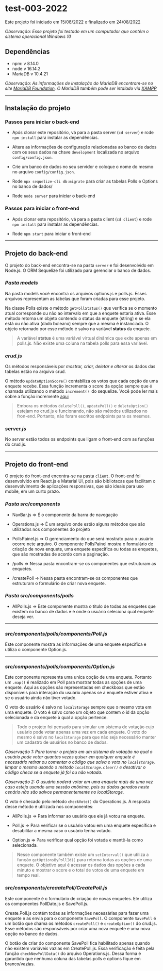 # test-003-2022

Este projeto foi iniciado em 15/08/2022 e finalizado em 24/08/2022

*Observação: Esse projeto foi testado em um computador que contém o sistema operacional Windows 10*
## **Dependências**

* npm: v 8.14.0
* node v 16.14.2
* MariaDB v 10.4.21

*Observação: As informações de instalação do MariaDB encontram-se no site [MariaDB Foundation](https://mariadb.org/download/?t=mariadb&p=mariadb&r=10.9.2&os=windows&cpu=x86_64&pkg=msi&m=serverion). O MariaDB também pode ser intalado via [XAMPP](https://www.apachefriends.org/download.html)*

----

## **Instalação do projeto**

### Passos para iniciar o back-end

* Após clonar este repositório, vá para a pasta server (`cd server`) e rode `npm install` para instalar as dependências.

* Altere as informações de configuração relacionadas ao banco de dados com os seus dados na chave `development` localizada no arquivo `config/config.json`.

* Crie um banco de dados no seu servidor e coloque o nome do mesmo no arquivo `config/config.json`.

* Rode `npx sequelize-cli db:migrate` para criar as tabelas Polls e Options no banco de dados/

* Rode `node server` para iniciar o back-end

### Passos para iniciar o front-end
* Após clonar este repositório, vá para a pasta client (`cd client`) e rode `npm install` para instalar as dependências.

* Rode `npm start` para iniciar o front-end


----
## **Projeto do back-end**

O projeto do back-end encontra-se na pasta `server` e foi desenvolvido em Node.js. O ORM Sequelize foi utilizado para gerenciar o banco de dados.

### *Pasta models*

Na pasta models você encontra os arquivos options.js e polls.js. Esses arquivos representam as tabelas que foram criadas para esse projeto.

Na classe Polls existe o método `getPollStatus()` que verifica se o momento atual corresponde ou não ao intervalo em que a enquete estaria ativa. Esse método retorna um objeto contendo o status da enquete (string) e se ela está ou não ativa (dado boleano) sempre que a mesma é instanciada.  O objeto retornado por esse método é salvo na variável **status** da enquete. 

> A variável **status** é uma variável virtual dinâmica que exite apenas em polls.js. Não existe uma coluna na tabela polls para essa variável.

### *crud.js*

Os métodos responsáveis por *mostrar, criar, deletar e alterar* os dados das tabelas estão no arquivo crud. 

O método `updateOptionScore()` contabiliza os votos que cada opção de uma enquete recebe. Essa função incrementa o score da opção sempre que é chamada utilizando o  método `increment() `do sequelize. Você pode ler mais sobre a função incremente [aqui](https://sequelize.org/docs/v6/core-concepts/model-instances/)

> Embora os métodos `deletePoll()`, `updatePoll()` e `deleteOption()` estejam no crud.js e funcionando, não são métodos utilizados no fron-end. Portanto, não foram escritos endpoints para os mesmos. 

### *server.js*

No server estão todos os endpoints que ligam o front-end com as funções do crud.js.

------------
## **Projeto do front-end**

O projeto do front-end encontra-se na pasta `client`. O front-end foi desenvolvido em React.js e Material UI, pois são bibliotacas que facilitam o desenvolvimento de aplicações responsivas, que são ideais para uso mobile, em um curto prazo. 
### *Pasta src/components*

* NavBar.js => É o componente da barra de navegação

* Operations.js => É um arquivo onde estão alguns métodos que são utilizados nos componentes do projeto

* PollsPainel.js => O gerenciamento do que será mostrato para o usuário ocorre nete arquivo. O componente PollsPainel mostra o formulário de criação de nova enquete, uma enquete específica ou todas as enquetes, que são mostradas de acordo com a paginação.

* /polls => Nessa pasta encontram-se os componentes que estruturam as enquetes.

* /createPoll => Nessa pasta encontram-se os componentes que estruturam o formulário de criar nova enquete.

### *Pasta src/components/polls*

* AllPolls.js => Este componente mostra o título de todas as enquetes que existem no banco de dados e é onde o usuário seleciona qual enquete deseja ver.

---
### *src/components/polls/components/Poll.js* 

Este componente mostra as informações de uma enquete específica e utiliza o componente Option.js.

---
### *src/components/polls/components/Option.js* 

Este componente representa uma unica opção de uma enquete. Portanto um `.map()` é realizado em Poll para mostrar todas as opções de uma enquete. Aqui as opções são representadas em checkboxs que estão disponíveis para interação do usuário apenas se a enquete estiver ativa e se o usuário ainda não tiver votado.

O voto do usuário é salvo no `localStorage` sempre que o mesmo vota em uma enquete. O voto é salvo como um objeto que contem o id da opção selecionada e da enquete à qual a opção pertence. 

> Todo o projeto foi pensado para simular um sistema de votação cujo usuário pode votar apenas uma vez em cada enquete. O voto do mesmo é salvo no `localStorage` para que não seja necessário manter um cadastro de usuários no banco de dados. 

*Observação 1: Para tornar o projeto em um sistema de votação no qual o usuário pode votar quantas vezes quiser em qualquer enquete é necessário retirar ou comentar o código que salva o voto no `localstorage`,  limpar o mesmo usando o método `localStorage.clear()` e desativar o código checa se a enquete já foi ou não votada.*

*Observação 2: O usuário poderá votar em uma enquete mais de uma vez caso esteja usando uma sessão anônima, pois os dados gerados neste cenário não são salvos permanentemente no localStorage.*


O voto é checado pelo método `checkVote()` do Operations.js. A resposta desse método é utilizada nos componentes:

* AllPolls.js => Para informar ao usuário que ele já votou na enquete.

* Poll.js => Para verificar se o usuário votou em uma enquete específica e desabilitar a mesma caso o usuário tenha votado.

* Option.js => Para verificar qual opção foi votada e mantê-la como selecionada.

> Nesse componente também existe um `setInterval()` que utiliza a função `getOptionsByPollId()` para retorna todas as opções de uma enquete. O objetivo aqui é acessar os dados das opções a cada minuto e mostrar o score e o total de votos de uma enquete em tempo real.

### *src/components/creaatePoll/CreatePoll.js* 

Este componente é o formulário de criação de novas enquetes. Ele utiliza os componentes PollDate.js e SavePoll.js.

Create.Poll.js contém todas as informações necessárias para fazer uma enquete e as envia para o componente `SavePoll`. 
O componente `SavePoll` é um botão que chama os métodos `createPoll()` e `createOption()` do crud.js. Esse métodos são responsáveis por criar uma nova enquete e uma nova opção no banco de dados.

O botão de criar do componente SavePoll fica habilitado apenas quando não existem variáveis vazias em CreatePoll.js. Essa verificação é feita pela função `checkNewPollData()` do arquivo Operations.js. Dessa forma é garantido que nenhuma coluna das tabelas polls e options fique em branco/vazias.